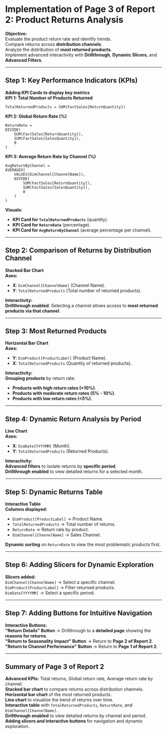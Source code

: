 # **Implementation of Page 3 of Report 2: Product Returns Analysis**

**Objective:**  
Evaluate the product return rate and identify trends.  
Compare returns across **distribution channels**.  
Analyze the distribution of **most returned products**.  
Implement advanced interactivity with **Drillthrough**, **Dynamic Slicers**, and **Advanced Filters**.

---

## **Step 1: Key Performance Indicators (KPIs)**  
**Adding KPI Cards to display key metrics**  
**KPI 1: Total Number of Products Returned**  
```DAX
TotalReturnedProducts = SUM(FactSales[ReturnQuantity])
```
**KPI 2: Global Return Rate (%)**  
```DAX
ReturnRate = 
DIVIDE(
    SUM(FactSales[ReturnQuantity]), 
    SUM(FactSales[SalesQuantity]), 
    0
)
```
**KPI 3: Average Return Rate by Channel (%)**  
```DAX
AvgReturnByChannel = 
AVERAGEX(
    VALUES(DimChannel[ChannelName]), 
    DIVIDE(
        SUM(FactSales[ReturnQuantity]), 
        SUM(FactSales[SalesQuantity]), 
        0
    )
)
```

**Visuals:**  
- **KPI Card for `TotalReturnedProducts`** (quantity).  
- **KPI Card for `ReturnRate`** (percentage).  
- **KPI Card for `AvgReturnByChannel`** (average percentage per channel).  

---

## **Step 2: Comparison of Returns by Distribution Channel**  
**Stacked Bar Chart**  
**Axes:**  
- **X**: `DimChannel[ChannelName]` (Channel Name).  
- **Y**: `TotalReturnedProducts` (Total number of returned products).  

**Interactivity:**  
**Drillthrough enabled**: Selecting a channel allows access to **most returned products via that channel**.

---

## **Step 3: Most Returned Products**  
**Horizontal Bar Chart**  
**Axes:**  
- **Y**: `DimProduct[ProductLabel]` (Product Name).  
- **X**: `TotalReturnedProducts` (Quantity of returned products).  

**Interactivity:**  
**Grouping products** by return rate:  
- **Products with high return rates (>10%)**.  
- **Products with moderate return rates (5% - 10%)**.  
- **Products with low return rates (<5%)**.  

---

## **Step 4: Dynamic Return Analysis by Period**  
**Line Chart**  
**Axes:**  
- **X**: `DimDate[YYYYMM]` (Month).  
- **Y**: `TotalReturnedProducts` (Returned Products).  

**Interactivity:**  
**Advanced filters** to isolate returns by **specific period**.  
**Drillthrough enabled** to view detailed returns for a selected month.

---

## **Step 5: Dynamic Returns Table**  
**Interactive Table**  
**Columns displayed:**  
- `DimProduct[ProductLabel]` → Product Name.  
- `TotalReturnedProducts` → Total number of returns.  
- `ReturnRate` → Return rate by product.  
- `DimChannel[ChannelName]` → Sales Channel.  

**Dynamic sorting** on `ReturnRate` to view the most problematic products first.

---

## **Step 6: Adding Slicers for Dynamic Exploration**  
**Slicers added:**  
`DimChannel[ChannelName]` → Select a specific channel.  
`DimProduct[ProductLabel]` → Filter returned products.  
`DimDate[YYYYMM]` → Select a specific period.

---

## **Step 7: Adding Buttons for Intuitive Navigation**  
**Interactive Buttons:**  
**"Return Details" Button** → Drillthrough to a **detailed page** showing the **reasons for returns**.  
**"Return to Seasonality Impact" Button** → Return to **Page 2 of Report 2**.  
**"Return to Channel Performance" Button** → Return to **Page 1 of Report 2**.

---

## **Summary of Page 3 of Report 2**  
**Advanced KPIs:** Total returns, Global return rate, Average return rate by channel.  
**Stacked bar chart** to compare returns across distribution channels.  
**Horizontal bar chart** of the most returned products.  
**Line chart** to visualize the trend of returns over time.  
**Interactive table** with `TotalReturnedProducts`, `ReturnRate`, and `DimChannel[ChannelName]`.  
**Drillthrough enabled** to view detailed returns by channel and period.  
**Adding slicers and interactive buttons** for navigation and dynamic exploration.
